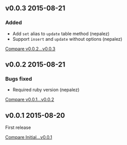 ## v0.0.3 2015-08-21

### Added

* Add `set` alias to `update` table method (nepalez)
* Support `insert` and `update` without options (nepalez)

[Compare v0.0.2...v0.0.3](https://github.com/nepalez/query_builder/compare/v0.0.2...v0.0.3)

## v0.0.2 2015-08-21

### Bugs fixed

* Required ruby version (nepalez)

[Compare v0.0.1...v0.0.2](https://github.com/nepalez/query_builder/compare/v0.0.1...v0.0.2)

## v0.0.1 2015-08-20

First release

[Compare Initial...v0.0.1](https://github.com/nepalez/query_builder/compare/Initial...v0.0.1)
